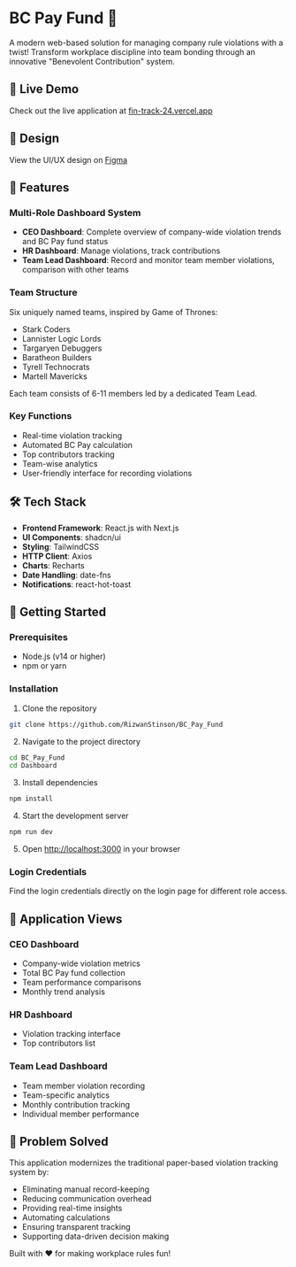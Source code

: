 # BC Pay Fund 🎯

A modern web-based solution for managing company rule violations with a twist! Transform workplace discipline into team bonding through an innovative "Benevolent Contribution" system.

## 🌟 Live Demo
Check out the live application at [fin-track-24.vercel.app](bc-pay-fund.vercel.app)

## 🎨 Design
View the UI/UX design on [Figma](https://www.figma.com/design/kC4qqFyzO4zZKFgHYNBym1/Untitled?node-id=1-619&t=k2PinFUWoMxlTkwZ-0)

## 🚀 Features

### Multi-Role Dashboard System
- **CEO Dashboard**: Complete overview of company-wide violation trends and BC Pay fund status
- **HR Dashboard**: Manage violations, track contributions
- **Team Lead Dashboard**: Record and monitor team member violations, comparison with other teams

### Team Structure
Six uniquely named teams, inspired by Game of Thrones:
- Stark Coders
- Lannister Logic Lords
- Targaryen Debuggers
- Baratheon Builders
- Tyrell Technocrats
- Martell Mavericks

Each team consists of 6-11 members led by a dedicated Team Lead.

### Key Functions
- Real-time violation tracking
- Automated BC Pay calculation
- Top contributors tracking
- Team-wise analytics
- User-friendly interface for recording violations

## 🛠️ Tech Stack

- **Frontend Framework**: React.js with Next.js
- **UI Components**: shadcn/ui
- **Styling**: TailwindCSS
- **HTTP Client**: Axios
- **Charts**: Recharts
- **Date Handling**: date-fns
- **Notifications**: react-hot-toast

## 🚦 Getting Started

### Prerequisites
- Node.js (v14 or higher)
- npm or yarn

### Installation

1. Clone the repository
```bash
git clone https://github.com/RizwanStinson/BC_Pay_Fund
```

2. Navigate to the project directory
```bash
cd BC_Pay_Fund
cd Dashboard
```

3. Install dependencies
```bash
npm install
```

4. Start the development server
```bash
npm run dev
```

5. Open [http://localhost:3000](http://localhost:3000) in your browser

### Login Credentials
Find the login credentials directly on the login page for different role access.

## 📱 Application Views

### CEO Dashboard
- Company-wide violation metrics
- Total BC Pay fund collection
- Team performance comparisons
- Monthly trend analysis

### HR Dashboard
- Violation tracking interface
- Top contributors list

### Team Lead Dashboard
- Team member violation recording
- Team-specific analytics
- Monthly contribution tracking
- Individual member performance

## 🎯 Problem Solved

This application modernizes the traditional paper-based violation tracking system by:
- Eliminating manual record-keeping
- Reducing communication overhead
- Providing real-time insights
- Automating calculations
- Ensuring transparent tracking
- Supporting data-driven decision making


Built with ❤️ for making workplace rules fun!